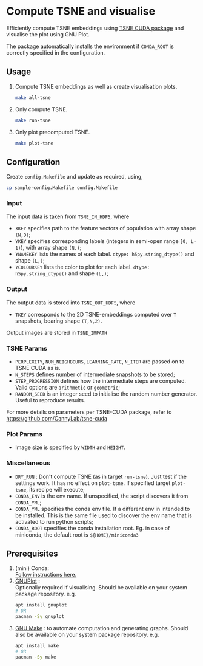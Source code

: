 # Compute TSNE and visualise

Efficiently compute TSNE embeddings using [TSNE CUDA
package](https://github.com/CannyLab/tsne-cuda) and
visualise the plot using GNU Plot.

The package automatically installs the environment if
`CONDA_ROOT` is correctly specified in the
configuration.

## Usage ##

1. Compute TSNE embeddings as well as create
   visualisation plots.  
   ```sh
   make all-tsne
   ```

2. Only compute TSNE.  
   ```sh
   make run-tsne
   ```

3. Only plot precomputed TSNE.  
   ```sh
   make plot-tsne
   ```

## Configuration ##

Create `config.Makefile` and update as required, using,  
```sh
cp sample-config.Makefile config.Makefile 
```

### Input ###

The input data is taken from `TSNE_IN_HDF5`, where

- `XKEY` specifies path to the feature vectors of
  population with array shape `(N,D)`;
- `YKEY` specifies corresponding labels (integers in
  semi-open range `[0, L-1)`), with array shape `(N,)`;
- `YNAMEKEY` lists the names of each label. `dtype:
  h5py.string_dtype()` and shape `(L,)`;
- `YCOLOURKEY` lists the color to plot for each
  label. `dtype: h5py.string_dtype()` and shape `(L,)`;

### Output ###

The output data is stored into `TSNE_OUT_HDF5`, where

- `TKEY` corresponds to the 2D TSNE-embeddings computed
  over `T` snapshots, bearing shape `(T,N,2)`.
  
Output images are stored in `TSNE_IMPATH`

### TSNE Params ###

- `PERPLEXITY`, `NUM_NEIGHBOURS`, `LEARNING_RATE`,
  `N_ITER` are passed on to TSNE CUDA as is.
- `N_STEPS` defines number of intermediate snapshots to
  be stored;
- `STEP_PROGRESSION` defines how the intermediate steps
  are computed. Valid options are `arithmetic` or
  `geometric`;
- `RANDOM_SEED` is an integer seed to initialise the
  random number generator. Useful to reproduce results.

For more details on parameters per TSNE-CUDA package,
refer to https://github.com/CannyLab/tsne-cuda

### Plot Params ###

- Image size is specified by `WIDTH` and `HEIGHT`.

### Miscellaneous ###
- `DRY_RUN` : Don't compute TSNE (as in target
  `run-tsne`). Just test if the settings work. It has
  no effect on `plot-tsne`. If specified target
  `plot-tsne`, its recipe will execute;
- `CONDA_ENV` is the env name. If unspecified, the
  script discovers it from `CONDA_YML`;
- `CONDA_YML` specifies the conda env file. If a
  different env in intended to be installed. This is
  the same file used to discover the env name that is
  activated to run python scripts;
- `CONDA_ROOT` specifies the conda installation
  root. Eg. in case of miniconda, the default root is
  `${HOME}/miniconda3`

## Prerequisites ##
1. (mini) Conda:  
   [Follow instructions
   here.](https://conda.io/projects/conda/en/stable/user-guide/install/index.html
   "Miniconda installation.")
2. [GNUPlot](http://www.gnuplot.info/ "GNUPlot") :  
   Optionally required if visualising. Should be available on your system package
   repository. e.g.   
   ```sh
   apt install gnuplot
   # OR
   pacman -Sy gnuplot
   ```
3. [GNU Make](https://www.gnu.org/software/make/ "GNU
   Make") : to automate computation and generating
   graphs. Should also be available on your system
   package repository. e.g.  
   ```sh
   apt install make
   # OR
   pacman -Sy make
   ```

